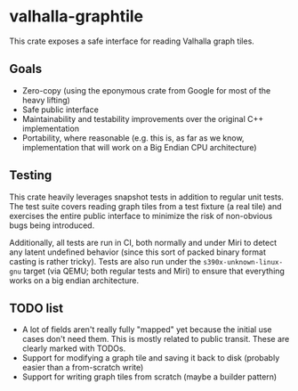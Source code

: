 # valhalla-graphtile

This crate exposes a safe interface for reading Valhalla graph tiles.

## Goals

- Zero-copy (using the eponymous crate from Google for most of the heavy lifting)
- Safe public interface
- Maintainability and testability improvements over the original C++ implementation
- Portability, where reasonable (e.g. this is, as far as we know, implementation that will work on a Big Endian CPU architecture)

## Testing

This crate heavily leverages snapshot tests in addition to regular unit tests.
The test suite covers reading graph tiles from a test fixture (a real tile) and exercises the entire public interface
to minimize the risk of non-obvious bugs being introduced.

Additionally, all tests are run in CI, both normally and under Miri to detect any latent undefined behavior (since this sort of packed binary format casting is rather tricky).
Tests are also run under the `s390x-unknown-linux-gnu` target (via QEMU; both regular tests and Miri)
to ensure that everything works on a big endian architecture.

## TODO list

- A lot of fields aren't really fully "mapped" yet because the initial use cases don't need them. This is mostly related to public transit. These are clearly marked with TODOs.
- Support for modifying a graph tile and saving it back to disk (probably easier than a from-scratch write)
- Support for writing graph tiles from scratch (maybe a builder pattern)